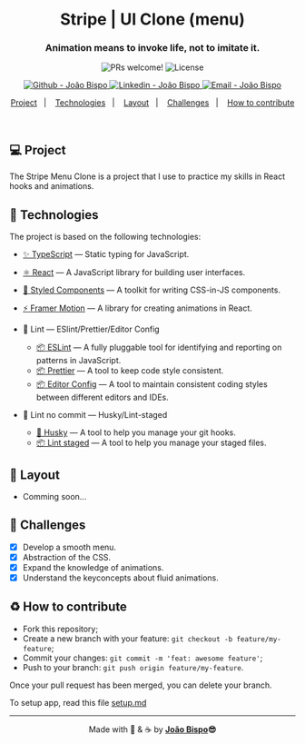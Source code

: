<meta charset="utf-8">
<h1 align="center">
 Stripe | UI Clone (menu)
</h1>

<h3 align="center">
  Animation means to invoke life, not to imitate it.
</h3>

<p align="center">
 <img src="https://img.shields.io/static/v1?label=PRs&message=welcome&color=53f&labelColor=1C1C1C" alt="PRs welcome!" />

  <img alt="License" src="https://img.shields.io/static/v1?label=license&message=not specified&color=53f&labelColor=1C1C1C">
</p>
<p align="center">
  <a href="https://github.com/joaobispo2077" target="_blank" >
    <img alt="Github - João Bispo" src="https://img.shields.io/badge/Github--%4B0082?style=plastic&labelColor=1C1C1C&color=05d5ff&logo=github">
  </a>
  <a href="https://www.linkedin.com/in/joaobispo2077/" target="_blank" >
    <img alt="Linkedin - João Bispo" src="https://img.shields.io/badge/Linkedin--%23F8952D?style=plastic&labelColor=1C1C1C&color=05d5ff&logo=linkedin">
  </a>
  <a href="mailto:joaobispo2077@gmail.com" target="_blank" >
    <img alt="Email - João Bispo" src="https://img.shields.io/badge/Email--%23F8952D?style=plastic&labelColor=1C1C1C&color=05d5ff&logo=gmail">
  </a>
</p>

<p align="center">
  <a href="#-project">Project</a>&nbsp;&nbsp;&nbsp;|&nbsp;&nbsp;&nbsp;
  <a href="#-technologies">Technologies</a>&nbsp;&nbsp;&nbsp;|&nbsp;&nbsp;&nbsp;
  <a href="#-layout">Layout</a>&nbsp;&nbsp;&nbsp;|&nbsp;&nbsp;&nbsp;
  <a href="#-challenges">Challenges</a>&nbsp;&nbsp;&nbsp;|&nbsp;&nbsp;&nbsp;
  <a href="%EF%B8%8F-how-to-contribute">How to contribute</a>
</p>

<br>

## 💻 Project

The Stripe Menu Clone is a project that I use to practice my skills in React hooks and animations.

## 🚀 Technologies

The project is based on the following technologies:

- [✨ TypeScript](https://www.typescriptlang.org) — Static typing for JavaScript.
- [⚛ React](https://reactjs.org) — A JavaScript library for building user interfaces.
- [💅 Styled Components](https://styled-components.com) — A toolkit for writing CSS-in-JS components.
- [⚡ Framer Motion](https://framer.com/motion) — A library for creating animations in React.

- 📝 Lint — ESlint/Prettier/Editor Config

  - [📦 ESLint](https://eslint.org) — A fully pluggable tool for identifying and reporting on patterns in JavaScript.
  - [📦 Prettier](https://prettier.io) — A tool to keep code style consistent.
  - [📦 Editor Config](https://editorconfig.org) — A tool to maintain consistent coding styles between different editors and IDEs.

- 🧲 Lint no commit — Husky/Lint-staged
  - [🐶 Husky](https://typicode.github.io/husky/#/) — A tool to help you manage your git hooks.
  - [📦 Lint staged](https://github.com/okonet/lint-staged) — A tool to help you manage your staged files.

## 🔖 Layout

- Comming soon...

## 🎯 Challenges

- [x] Develop a smooth menu.
- [x] Abstraction of the CSS.
- [x] Expand the knowledge of animations.
- [x] Understand the keyconcepts about fluid animations.

## ♻️ How to contribute

- Fork this repository;
- Create a new branch with your feature: `git checkout -b feature/my-feature`;
- Commit your changes: `git commit -m 'feat: awesome feature'`;
- Push to your branch: `git push origin feature/my-feature`.

Once your pull request has been merged, you can delete your branch.

To setup app, read this file [setup.md](./setup.md)

---

<p align="center">Made with 💙 & ☕  by <strong><a href="https://www.linkedin.com/in/joaobispo2077/">João Bispo</a>😎 </strong> </p>

